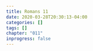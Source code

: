 ```yaml
---
title: Romans 11
date: 2020-03-28T20:30:13-04:00
categories: []
tags: []
chapter: "011"
inprogress: false
---
```


